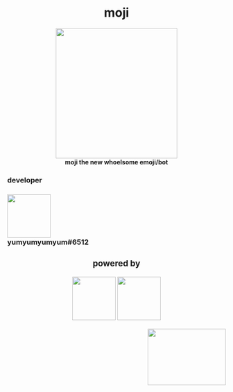 <!--[![Anurag's github stats](https://github-readme-stats.vercel.app/api?username=yumm-b612&theme=onedark&show_icons=true)](https://github.com/anuraghazra/github-readme-stats) [![Top Langs](https://github-readme-stats.vercel.app/api/top-langs/?username=yumm-b612&layout=compact&theme=onedark)](https://github.com/anuraghazra/github-readme-stats)-->


<div align="center">
 <h1>moji</h1>
 
 <img width="280" height="300" src="https://raw.githubusercontent.com/yumm-b612/moji.py/main/moji.png"/>
 <br>
 <b>moji the new whoelsome emoji/bot</b>
</div>

<div align="left">
 
 <h3>developer<h3> 
  <dev align="center">
  <img styles="border: 2px solid red; border-radius: 25px;" width="100" height="100" src="https://cdn.discordapp.com/attachments/819660765018980393/821816728202903622/20210309_224533.jpg"/>
   <br>
   <b>yumyumyumyum#6512</b>
 </dev>
 
 <div align = "center">
 <h3>powered by</h3>
 <p>
  <img src="https://i.giphy.com/media/LMt9638dO8dftAjtco/200.webp" width="100" />
  <img src="https://i.giphy.com/media/IdyAQJVN2kVPNUrojM/200.webp" width="100" />
 </p>
 </div>
 
</div>

<div align="right">
<a href="https://discord.gg/NaXhwqWxV9"><img width="180" height="130" src="https://discord.com/assets/e4923594e694a21542a489471ecffa50.svg"/></a>
</div>
